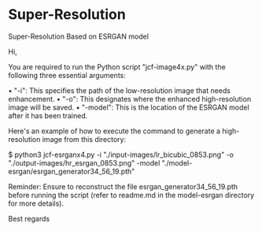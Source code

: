# Super-Resolution
Super-Resolution Based on ESRGAN model

Hi,

You are required to run the Python script "jcf-image4x.py" with the following three essential arguments:

• "-i": This specifies the path of the low-resolution image that needs enhancement.
• "-o": This designates where the enhanced high-resolution image will be saved.
• "-model": This is the location of the ESRGAN model after it has been trained.

Here's an example of how to execute the command to generate a high-resolution image from this directory:

$ python3 jcf-esrganx4.py -i "./input-images/lr_bicubic_0853.png" -o "./output-images/hr_esrgan_0853.png" -model "./model-esrgan/esrgan_generator34_56_19.pth"

Reminder:
Ensure to reconstruct the file esrgan_generator34_56_19.pth before running the script (refer to readme.md in the model-esrgan directory for more details).

Best regards
